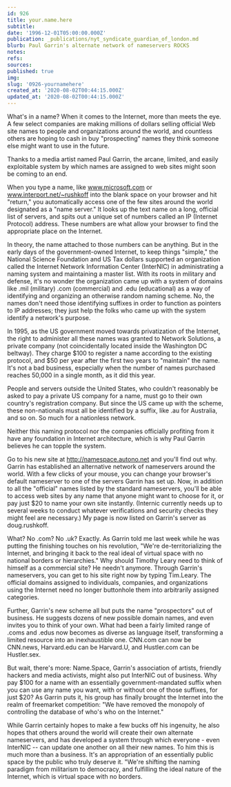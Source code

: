 ```yaml
---
id: 926
title: your.name.here
subtitle: 
date: '1996-12-01T05:00:00.000Z'
publication: _publications/nyt_syndicate_guardian_of_london.md
blurb: Paul Garrin's alternate network of nameservers ROCKS
notes: 
refs: 
sources: 
published: true
img: 
slug: '0926-yournamehere'
created_at: '2020-08-02T00:44:15.000Z'
updated_at: '2020-08-02T00:44:15.000Z'
---
```

What's in a name? When it comes to the Internet, more than meets the eye. A few select companies are making millions of dollars selling official Web site names to people and organizations around the world, and countless others are hoping to cash in buy "prospecting" names they think someone else might want to use in the future.

Thanks to a media artist named Paul Garrin, the arcane, limited, and easily exploitable system by which names are assigned to web sites might soon be coming to an end.

When you type a name, like www.microsoft.com or www.interport.net/~rushkoff into the blank space on your browser and hit "return," you automatically access one of the few sites around the world designated as a "name server." It looks up the text name on a long, official list of servers, and spits out a unique set of numbers called an IP (Internet Protocol) address. These numbers are what allow your browser to find the appropriate place on the Internet.

In theory, the name attached to those numbers can be anything. But in the early days of the government-owned Internet, to keep things "simple," the National Science Foundation and US Tax dollars supported an organization called the Internet Network Information Center (InterNIC) in administrating a naming system and maintaining a master list. With its roots in military and defense, it's no wonder the organization came up with a system of domains like .mil (military) .com (commercial) and .edu (educational) as a way of identifying and organizing an otherwise random naming scheme. No, the names don't need those identifying suffixes in order to function as pointers to IP addresses; they just help the folks who came up with the system identify a network's purpose.

In 1995, as the US government moved towards privatization of the Internet, the right to administer all these names was granted to Network Solutions, a private company (not coincidentally located inside the Washington DC beltway). They charge $100 to register a name according to the existing protocol, and $50 per year after the first two years to "maintain" the name. It's not a bad business, especially when the number of names purchased reaches 50,000 in a single month, as it did this year.

People and servers outside the United States, who couldn't reasonably be asked to pay a private US company for a name, must go to their own country's registration company. But since the US came up with the scheme, these non-nationals must all be identified by a suffix, like .au for Australia, and so on. So much for a nationless network.

Neither this naming protocol nor the companies officially profiting from it have any foundation in Internet architecture, which is why Paul Garrin believes he can topple the system.

Go to his new site at http://namespace.autono.net and you'll find out why. Garrin has established an alternative network of nameservers around the world. With a few clicks of your mouse, you can change your browser's default nameserver to one of the servers Garrin has set up. Now, in addition to all the "official" names listed by the standard nameservers, you'll be able to access web sites by any name that anyone might want to choose for it, or pay just $20 to name your own site instantly. (Internic currently needs up to several weeks to conduct whatever verifications and security checks they might feel are necessary.) My page is now listed on Garrin's server as doug.rushkoff.

What? No .com? No .uk? Exactly. As Garrin told me last week while he was putting the finishing touches on his revolution, "We're de-territorializing the Internet, and bringing it back to the real ideal of virtual space with no national borders or hierarchies." Why should Timothy Leary need to think of himself as a commercial site? He needn't anymore. Through Garrin's nameservers, you can get to his site right now by typing Tim.Leary. The official domains assigned to individuals, companies, and organizations using the Internet need no longer buttonhole them into arbitrarily assigned categories.

Further, Garrin's new scheme all but puts the name "prospectors" out of business. He suggests dozens of new possible domain names, and even invites you to think of your own. What had been a fairly limited range of .coms and .edus now becomes as diverse as language itself, transforming a limited resource into an inexhaustible one. CNN.com can now be CNN.news, Harvard.edu can be Harvard.U, and Hustler.com can be Hustler.sex.

But wait, there's more: Name.Space, Garrin's association of artists, friendly hackers and media activists, might also put InterNIC out of business. Why pay $100 for a name with an essentially government-mandated suffix when you can use any name you want, with or without one of those suffixes, for just $20? As Garrin puts it, his group has finally brought the Internet into the realm of freemarket competition: "We have removed the monopoly of controlling the database of who's who on the Internet."

While Garrin certainly hopes to make a few bucks off his ingenuity, he also hopes that others around the world will create their own alternate nameservers, and has developed a system through which everyone - even InterNIC -- can update one another on all their new names. To him this is much more than a business. It's an appropriation of an essentially public space by the public who truly deserve it. "We're shifting the naming paradigm from militarism to democracy, and fulfilling the ideal nature of the Internet, which is virtual space with no borders.
